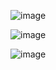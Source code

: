 ![image](https://github.com/oregonyuky/Monitoria-online/assets/152916454/f1647032-2f0e-4df7-a582-a539fc096aa3)

![image](https://github.com/oregonyuky/Monitoria-online/assets/152916454/91fb6e2b-8b86-4734-8394-540c34d851c5)

![image](https://github.com/oregonyuky/Monitoria-online/assets/152916454/40b83298-cc71-42d9-bba9-3ef035010cb3)
